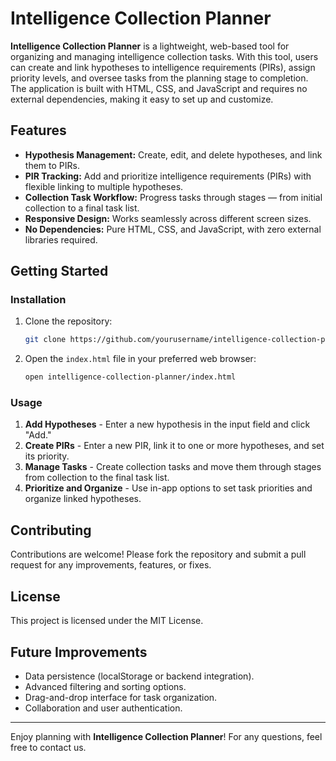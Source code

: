 # Intelligence Collection Planner

**Intelligence Collection Planner** is a lightweight, web-based tool for organizing and managing intelligence collection tasks. With this tool, users can create and link hypotheses to intelligence requirements (PIRs), assign priority levels, and oversee tasks from the planning stage to completion. The application is built with HTML, CSS, and JavaScript and requires no external dependencies, making it easy to set up and customize.

## Features

- **Hypothesis Management:** Create, edit, and delete hypotheses, and link them to PIRs.
- **PIR Tracking:** Add and prioritize intelligence requirements (PIRs) with flexible linking to multiple hypotheses.
- **Collection Task Workflow:** Progress tasks through stages — from initial collection to a final task list.
- **Responsive Design:** Works seamlessly across different screen sizes.
- **No Dependencies:** Pure HTML, CSS, and JavaScript, with zero external libraries required.

## Getting Started

### Installation

1. Clone the repository:

    ```bash
    git clone https://github.com/yourusername/intelligence-collection-planner.git
    ```

2. Open the `index.html` file in your preferred web browser:

    ```bash
    open intelligence-collection-planner/index.html
    ```

### Usage

1. **Add Hypotheses** - Enter a new hypothesis in the input field and click "Add."
2. **Create PIRs** - Enter a new PIR, link it to one or more hypotheses, and set its priority.
3. **Manage Tasks** - Create collection tasks and move them through stages from collection to the final task list.
4. **Prioritize and Organize** - Use in-app options to set task priorities and organize linked hypotheses.

## Contributing

Contributions are welcome! Please fork the repository and submit a pull request for any improvements, features, or fixes.

## License

This project is licensed under the MIT License.

## Future Improvements

- Data persistence (localStorage or backend integration).
- Advanced filtering and sorting options.
- Drag-and-drop interface for task organization.
- Collaboration and user authentication.

---

Enjoy planning with **Intelligence Collection Planner**! For any questions, feel free to contact us.
